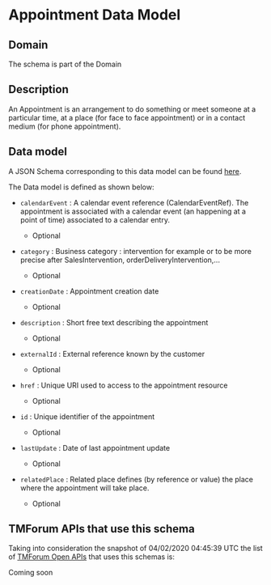 # Appointment Data Model

## Domain

The  schema is part of the  Domain

## Description

An Appointment is an arrangement to do something or meet someone at a particular time, at a place (for face to face appointment) or in a contact medium (for phone appointment).

## Data model

A JSON Schema corresponding to this data model can be found
[here](https://github.com/tmforum-rand/schemas/blob/candidates/Customer/Appointment.schema.json).

The Data model is defined as shown below:
- `calendarEvent` : A calendar event reference (CalendarEventRef). The appointment is associated with a calendar event (an happening at a point of time) associated to a calendar entry.

  - Optional

- `category` : Business category : intervention for example or to be more precise after SalesIntervention, orderDeliveryIntervention,...

  - Optional

- `creationDate` : Appointment creation date

  - Optional

- `description` : Short free text describing the appointment

  - Optional

- `externalId` : External reference known by the customer

  - Optional

- `href` : Unique URI used to access to the appointment resource

  - Optional

- `id` : Unique identifier of the appointment

  - Optional

- `lastUpdate` : Date of last appointment update

  - Optional

- `relatedPlace` : Related place defines (by reference or value) the place where the appointment will take place.

  - Optional





## TMForum APIs that use this schema

Taking into consideration the snapshot of 04/02/2020 04:45:39 UTC the list of [TMForum Open APIs](https://www.tmforum.org/open-apis/) that uses this schemas is:

Coming soon
